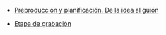 - [Preproducción y planificación. De la idea al guión](https://www.cibercorresponsales.org/pages/preproduccion-y-planificacion-de-la-idea-al-guion)

- [Etapa de grabación](https://www.cibercorresponsales.org/pages/etapa-de-grabacion)
